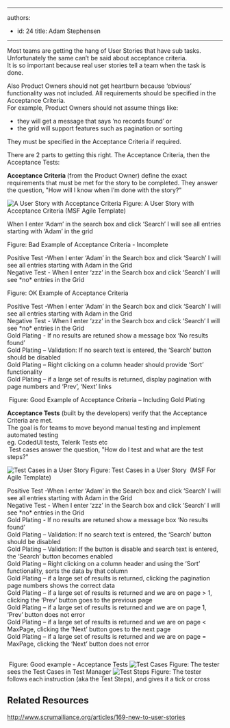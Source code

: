 

---
authors:
  - id: 24
    title: Adam Stephensen
---




<span class='intro'> 
  <p>Most teams are getting the hang of User Stories that have sub tasks. Unfortunately the same can’t be said about acceptance criteria. <br>
It is so important because real user stories tell a team when the task is done.</p>
<p>Also Product Owners should not get heartburn because ‘obvious’ functionality was not included. All requirements should be specified in the Acceptance Criteria.<br>
For example, Product Owners should not assume things like&#58;</p>
<ul>
    <li>they will get a message that says ‘no records found’ or </li>
    <li>the grid will support features such as pagination or sorting </li>
</ul>
<p>They must be specified in the Acceptance Criteria if required.</p>
<p>There are 2 parts to getting this right. The Acceptance Criteria, then the Acceptance Tests&#58;</p>
 </span>

<p><strong>Acceptance Criteria </strong>(from the Product Owner) define the exact requirements that must be met for the story to be completed. They answer the question, &quot;How will I know when I’m done with the story?&quot;</p>
<img class="ms-rteCustom-ImageArea" alt="A User Story with Acceptance Criteria" src="/Management/RulesToBetterScrumUsingTFS/PublishingImages/acceptance-criteria.jpg" /> <span class="ms-rteCustom-FigureNormal">Figure&#58; A User Story with Acceptance Criteria (MSF Agile Template)</span><br>
<p class="ms-rteCustom-GreyBox">When I enter ‘Adam’ in the search box and click ‘Search’ I will see all entries starting with ‘Adam’ in the grid<br>
</p>
<span class="ms-rteCustom-FigureBad">Figure&#58; Bad Example of Acceptance Criteria - Incomplete</span>

<p class="ms-rteCustom-GreyBox">Positive Test -When I enter ‘Adam’ in the Search box and click ‘Search’ I will see all entries starting with Adam in the Grid<br>
Negative Test - When I enter ‘zzz’ in the Search box and click ‘Search’ I will see *no* entries in the Grid
</p>
<span class="ms-rteCustom-FigureNormal">Figure&#58; OK Example of Acceptance Criteria</span>
<p class="ms-rteCustom-GreyBox">Positive Test -When I enter ‘Adam’ in the Search box and click ‘Search’ I will see all entries starting with Adam in the Grid<br>
Negative Test - When I enter ‘zzz’ in the Search box and click ‘Search’ I will see *no* entries in the Grid<br>
Gold Plating - If no results are retuned show a message box ‘No results found’<br>
Gold Plating – Validation&#58; If no search text is entered, the ‘Search’ button should be disabled<br>
Gold Plating – Right clicking on a column header should provide ‘Sort’ functionality<br>
Gold Plating – if a large set of results is returned, display pagination with page numbers and ‘Prev’, ‘Next’ links<br></p>
<span class="ms-rteCustom-FigureGood">&#160;Figure&#58; Good Example of Acceptance Criteria – Including Gold Plating<br>
</span><p></p>

<p><strong>Acceptance Tests</strong> (built by the developers) verify that the Acceptance Criteria are met.<br>
The goal is for teams to move beyond manual testing and implement automated testing <br>
eg. CodedUI tests, Telerik Tests etc<br>
&#160;Test cases answer the question, &quot;How do I test and what are the test steps?&quot;</p>
<img class="ms-rteCustom-ImageArea" alt="Test Cases in a User Story" src="/Management/RulesToBetterScrumUsingTFS/PublishingImages/acceptance-criteria-test-cases.jpg" /> 
<span class="ms-rteCustom-FigureNormal">Figure&#58; Test Cases in a User Story&#160; (MSF For Agile Template)</span><br>
<p class="ms-rteCustom-GreyBox">Positive Test -When I enter ‘Adam’ in the Search box and click ‘Search’ I will see all entries starting with Adam in the Grid<br>
Negative Test - When I enter ‘zzz’ in the Search box and click ‘Search’ I will see *no* entries in the Grid<br>
Gold Plating - If no results are retuned show a message box ‘No results found’<br>
Gold Plating – Validation&#58; If no search text is entered, the ‘Search’ button should be disabled<br>
Gold Plating – Validation&#58; If the button is disable and search text is entered, the ‘Search’ button becomes enabled<br>
Gold Plating – Right clicking on a column header and using the ‘Sort’ functionality, sorts the data by that column<br>
Gold Plating – if a large set of results is returned, clicking the pagination page numbers shows the correct data<br>
Gold Plating – if a large set of results is returned and we are on page &gt; 1, clicking the ‘Prev’ button goes to the previous page<br>
Gold Plating – if a large set of results is returned and we are on page 1, ‘Prev’ button does not error<br>
Gold Plating – if a large set of results is returned and we are on page &lt; MaxPage, clicking the ‘Next’ button goes to the next page<br>
Gold Plating – if a large set of results is returned and we are on page = MaxPage, clicking the ‘Next’ button does not error<br>
<br>
</p>
<span class="ms-rteCustom-FigureGood">&#160;Figure&#58; Good example - Acceptance Tests</span>

<img class="ms-rteCustom-ImageArea" alt="Test Cases" src="/Management/RulesToBetterScrumUsingTFS/PublishingImages/test-cases.jpg" />
<span class="ms-rteCustom-FigureNormal">Figure&#58; The tester sees the Test Cases in Test Manager</span>

<img class="ms-rteCustom-ImageArea" alt="Test Steps" src="/Management/RulesToBetterScrumUsingTFS/PublishingImages/test-steps.jpg" />
<span class="ms-rteCustom-FigureNormal">Figure&#58; The tester follows each instruction (aka the Test Steps), and gives it a tick or cross</span>

<h2>Related Resources</h2>
<p><a shape="rect" href="http&#58;//www.scrumalliance.org/articles/169-new-to-user-stories">http&#58;//www.scrumalliance.org/articles/169-new-to-user-stories</a></p>


